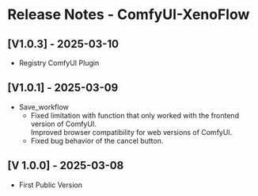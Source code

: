 # Release Notes - ComfyUI-XenoFlow
## [V1.0.3] - 2025-03-10
 - Registry ComfyUI Plugin
## [V1.0.1] - 2025-03-09
 - Save_workflow
      -  Fixed limitation with function that only worked with the frontend version of ComfyUI.  
         Improved browser compatibility for web versions of ComfyUI.
      -  Fixed bug behavior of the cancel button.

## [V 1.0.0] - 2025-03-08
   - First Public Version

